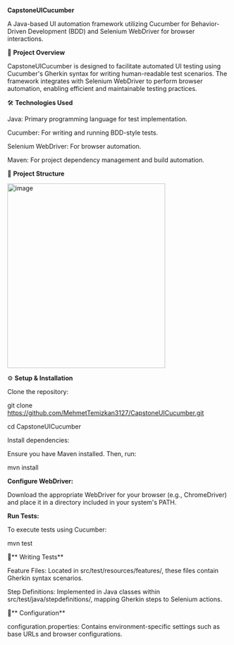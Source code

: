 **CapstoneUICucumber**

A Java-based UI automation framework utilizing Cucumber for Behavior-Driven Development (BDD) and Selenium WebDriver for browser interactions.

📌 **Project Overview**

CapstoneUICucumber is designed to facilitate automated UI testing using Cucumber's Gherkin syntax for writing human-readable test scenarios. The framework integrates with Selenium WebDriver to perform browser automation, enabling efficient and maintainable testing practices.

🛠️ **Technologies Used**

Java: Primary programming language for test implementation.

Cucumber: For writing and running BDD-style tests.

Selenium WebDriver: For browser automation.

Maven: For project dependency management and build automation.


📁 **Project Structure**

<img width="358" height="419" alt="image" src="https://github.com/user-attachments/assets/88f4e2f0-9fc8-4bdf-9903-1290d2ea9f3a" />


⚙️ **Setup & Installation**

Clone the repository:

git clone https://github.com/MehmetTemizkan3127/CapstoneUICucumber.git

cd CapstoneUICucumber


Install dependencies:

Ensure you have Maven installed. Then, run:

mvn install


**Configure WebDriver:**

Download the appropriate WebDriver for your browser (e.g., ChromeDriver) and place it in a directory included in your system's PATH.

**Run Tests:**

To execute tests using Cucumber:

mvn test

🧪** Writing Tests**

Feature Files: Located in src/test/resources/features/, these files contain Gherkin syntax scenarios.

Step Definitions: Implemented in Java classes within src/test/java/stepdefinitions/, mapping Gherkin steps to Selenium actions.

🔧** Configuration**

configuration.properties: Contains environment-specific settings such as base URLs and browser configurations.

